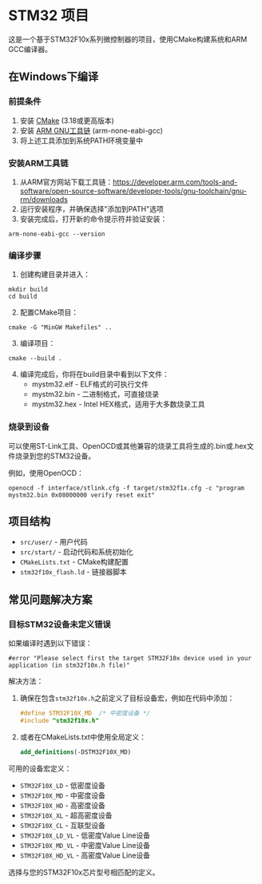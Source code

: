 # STM32 项目

这是一个基于STM32F10x系列微控制器的项目，使用CMake构建系统和ARM GCC编译器。

## 在Windows下编译

### 前提条件

1. 安装 [CMake](https://cmake.org/download/) (3.18或更高版本)
2. 安装 [ARM GNU工具链](https://developer.arm.com/tools-and-software/open-source-software/developer-tools/gnu-toolchain/gnu-rm/downloads) (arm-none-eabi-gcc)
3. 将上述工具添加到系统PATH环境变量中

### 安装ARM工具链

1. 从ARM官方网站下载工具链：https://developer.arm.com/tools-and-software/open-source-software/developer-tools/gnu-toolchain/gnu-rm/downloads
2. 运行安装程序，并确保选择"添加到PATH"选项
3. 安装完成后，打开新的命令提示符并验证安装：

```
arm-none-eabi-gcc --version
```

### 编译步骤

1. 创建构建目录并进入：

```
mkdir build
cd build
```

2. 配置CMake项目：

```
cmake -G "MinGW Makefiles" ..
```

3. 编译项目：

```
cmake --build .
```

4. 编译完成后，你将在build目录中看到以下文件：
   - mystm32.elf - ELF格式的可执行文件
   - mystm32.bin - 二进制格式，可直接烧录
   - mystm32.hex - Intel HEX格式，适用于大多数烧录工具

### 烧录到设备

可以使用ST-Link工具、OpenOCD或其他兼容的烧录工具将生成的.bin或.hex文件烧录到您的STM32设备。

例如，使用OpenOCD：

```
openocd -f interface/stlink.cfg -f target/stm32f1x.cfg -c "program mystm32.bin 0x08000000 verify reset exit"
```

## 项目结构

- `src/user/` - 用户代码
- `src/start/` - 启动代码和系统初始化
- `CMakeLists.txt` - CMake构建配置
- `stm32f10x_flash.ld` - 链接器脚本

## 常见问题解决方案

### 目标STM32设备未定义错误

如果编译时遇到以下错误：
```
#error "Please select first the target STM32F10x device used in your application (in stm32f10x.h file)"
```

解决方法：
1. 确保在包含`stm32f10x.h`之前定义了目标设备宏，例如在代码中添加：
   ```c
   #define STM32F10X_MD  /* 中密度设备 */
   #include "stm32f10x.h"
   ```

2. 或者在CMakeLists.txt中使用全局定义：
   ```cmake
   add_definitions(-DSTM32F10X_MD)
   ```

可用的设备宏定义：
- `STM32F10X_LD` - 低密度设备
- `STM32F10X_MD` - 中密度设备
- `STM32F10X_HD` - 高密度设备
- `STM32F10X_XL` - 超高密度设备
- `STM32F10X_CL` - 互联型设备
- `STM32F10X_LD_VL` - 低密度Value Line设备
- `STM32F10X_MD_VL` - 中密度Value Line设备
- `STM32F10X_HD_VL` - 高密度Value Line设备

选择与您的STM32F10x芯片型号相匹配的定义。 
